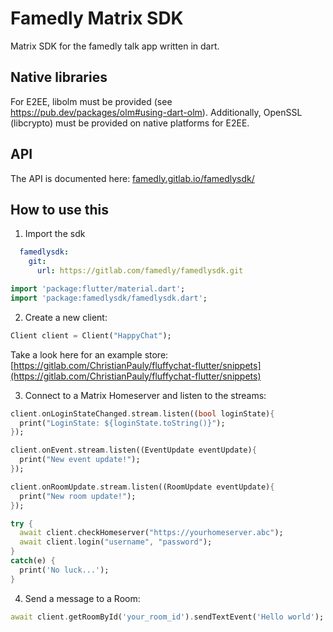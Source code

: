 # Famedly Matrix SDK

Matrix SDK for the famedly talk app written in dart.

## Native libraries

For E2EE, libolm must be provided (see https://pub.dev/packages/olm#using-dart-olm).
Additionally, OpenSSL (libcrypto) must be provided on native platforms for E2EE.

## API

The API is documented here: [famedly.gitlab.io/famedlysdk/](https://famedly.gitlab.io/famedlysdk/)

## How to use this

1. Import the sdk

```yaml
  famedlysdk:
    git:
      url: https://gitlab.com/famedly/famedlysdk.git
```

```dart
import 'package:flutter/material.dart';
import 'package:famedlysdk/famedlysdk.dart';
```

2. Create a new client:

```dart
Client client = Client("HappyChat");
```

Take a look here for an example store:
[https://gitlab.com/ChristianPauly/fluffychat-flutter/snippets](https://gitlab.com/ChristianPauly/fluffychat-flutter/snippets)

3. Connect to a Matrix Homeserver and listen to the streams:

```dart
client.onLoginStateChanged.stream.listen((bool loginState){ 
  print("LoginState: ${loginState.toString()}");
});

client.onEvent.stream.listen((EventUpdate eventUpdate){ 
  print("New event update!");
});

client.onRoomUpdate.stream.listen((RoomUpdate eventUpdate){ 
  print("New room update!");
});

try {
  await client.checkHomeserver("https://yourhomeserver.abc");
  await client.login("username", "password");
}
catch(e) {
  print('No luck...');
}
```

4. Send a message to a Room:

```dart
await client.getRoomById('your_room_id').sendTextEvent('Hello world');
```
